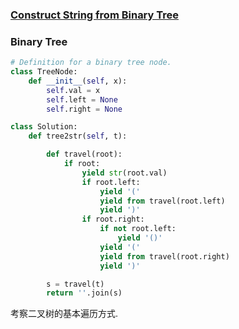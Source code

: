 ### [Construct String from Binary Tree](https://leetcode.com/problems/construct-string-from-binary-tree/)


### Binary Tree


```Python
# Definition for a binary tree node.
class TreeNode:
    def __init__(self, x):
        self.val = x
        self.left = None
        self.right = None

class Solution:
    def tree2str(self, t):

        def travel(root):
            if root:
                yield str(root.val)
                if root.left:
                    yield '('
                    yield from travel(root.left)
                    yield ')'
                if root.right:
                    if not root.left:
                        yield '()'
                    yield '('
                    yield from travel(root.right)
                    yield ')'

        s = travel(t)
        return ''.join(s)

```

考察二叉树的基本遍历方式.